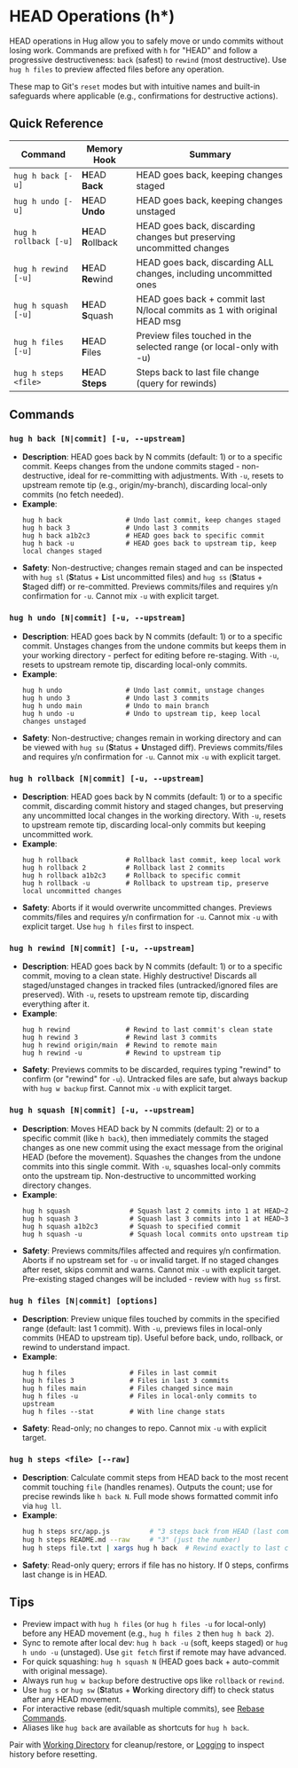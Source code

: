 # HEAD Operations (h*)

HEAD operations in Hug allow you to safely move or undo commits without losing work. Commands are prefixed with `h` for "HEAD" and follow a progressive destructiveness: `back` (safest) to `rewind` (most destructive). Use `hug h files` to preview affected files before any operation.

These map to Git's `reset` modes but with intuitive names and built-in safeguards where applicable (e.g., confirmations for destructive actions).

## Quick Reference

| Command | Memory Hook | Summary                                                                  |
| --- | --- |--------------------------------------------------------------------------|
| `hug h back [-u]` | **H**EAD **Back** | HEAD goes back, keeping changes staged                                   |
| `hug h undo [-u]` | **H**EAD **Undo** | HEAD goes back, keeping changes unstaged                                 |
| `hug h rollback [-u]` | **H**EAD **R**ollback | HEAD goes back, discarding changes but preserving uncommitted changes    |
| `hug h rewind [-u]` | **H**EAD **Re**wind | HEAD goes back, discarding ALL changes, including uncommitted ones       |
| `hug h squash [-u]` | **H**EAD **S**quash | HEAD goes back + commit last N/local commits as 1 with original HEAD msg |
| `hug h files [-u]` | **H**EAD **F**iles | Preview files touched in the selected range (or local-only with -u)      |
| `hug h steps <file>` | **H**EAD **Steps** | Steps back to last file change (query for rewinds)                       |

## Commands

### `hug h back [N|commit] [-u, --upstream]`
- **Description**: HEAD goes back by N commits (default: 1) or to a specific commit. Keeps changes from the undone commits staged - non-destructive, ideal for re-committing with adjustments. With `-u`, resets to upstream remote tip (e.g., origin/my-branch), discarding local-only commits (no fetch needed).
- **Example**:
  ```
  hug h back                # Undo last commit, keep changes staged
  hug h back 3              # Undo last 3 commits
  hug h back a1b2c3         # HEAD goes back to specific commit
  hug h back -u             # HEAD goes back to upstream tip, keep local changes staged
  ```
- **Safety**: Non-destructive; changes remain staged and can be inspected with `hug sl` (**S**tatus + **L**ist uncommitted files) and `hug ss` (**S**tatus + **S**taged diff) or re-committed. Previews commits/files and requires y/n confirmation for `-u`. Cannot mix `-u` with explicit target.

### `hug h undo [N|commit] [-u, --upstream]`
- **Description**: HEAD goes back by N commits (default: 1) or to a specific commit. Unstages changes from the undone commits but keeps them in your working directory - perfect for editing before re-staging. With `-u`, resets to upstream remote tip, discarding local-only commits.
- **Example**:
  ```
  hug h undo                # Undo last commit, unstage changes
  hug h undo 3              # Undo last 3 commits
  hug h undo main           # Undo to main branch
  hug h undo -u             # Undo to upstream tip, keep local changes unstaged
  ```
- **Safety**: Non-destructive; changes remain in working directory and can be viewed with `hug su` (**S**tatus + **U**nstaged diff). Previews commits/files and requires y/n confirmation for `-u`. Cannot mix `-u` with explicit target.

### `hug h rollback [N|commit] [-u, --upstream]`
- **Description**: HEAD goes back by N commits (default: 1) or to a specific commit, discarding commit history and staged changes, but preserving any uncommitted local changes in the working directory. With `-u`, resets to upstream remote tip, discarding local-only commits but keeping uncommitted work.
- **Example**:
  ```
  hug h rollback            # Rollback last commit, keep local work
  hug h rollback 2          # Rollback last 2 commits
  hug h rollback a1b2c3     # Rollback to specific commit
  hug h rollback -u         # Rollback to upstream tip, preserve local uncommitted changes
  ```
- **Safety**: Aborts if it would overwrite uncommitted changes. Previews commits/files and requires y/n confirmation for `-u`. Cannot mix `-u` with explicit target. Use `hug h files` first to inspect.

### `hug h rewind [N|commit] [-u, --upstream]`
- **Description**: HEAD goes back by N commits (default: 1) or to a specific commit, moving to a clean state. Highly destructive! Discards all staged/unstaged changes in tracked files (untracked/ignored files are preserved). With `-u`, resets to upstream remote tip, discarding everything after it.
- **Example**:
  ```
  hug h rewind              # Rewind to last commit's clean state
  hug h rewind 3            # Rewind last 3 commits
  hug h rewind origin/main  # Rewind to remote main
  hug h rewind -u           # Rewind to upstream tip
  ```
- **Safety**: Previews commits to be discarded, requires typing "rewind" to confirm (or "rewind" for `-u`). Untracked files are safe, but always backup with `hug w backup` first. Cannot mix `-u` with explicit target.

### `hug h squash [N|commit] [-u, --upstream]`
- **Description**: Moves HEAD back by N commits (default: 2) or to a specific commit (like `h back`), then immediately commits the staged changes as one new commit using the exact message from the original HEAD (before the movement). Squashes the changes from the undone commits into this single commit. With `-u`, squashes local-only commits onto the upstream tip. Non-destructive to uncommitted working directory changes.
- **Example**:
  ```
  hug h squash               # Squash last 2 commits into 1 at HEAD~2
  hug h squash 3             # Squash last 3 commits into 1 at HEAD~3
  hug h squash a1b2c3        # Squash to specified commit
  hug h squash -u            # Squash local commits onto upstream tip
  ```
- **Safety**: Previews commits/files affected and requires y/n confirmation. Aborts if no upstream set for `-u` or invalid target. If no staged changes after reset, skips commit and warns. Cannot mix `-u` with explicit target. Pre-existing staged changes will be included - review with `hug ss` first.

### `hug h files [N|commit] [options]`
- **Description**: Preview unique files touched by commits in the specified range (default: last 1 commit). With `-u`, previews files in local-only commits (HEAD to upstream tip). Useful before back, undo, rollback, or rewind to understand impact.
- **Example**:
  ```
  hug h files                # Files in last commit
  hug h files 3              # Files in last 3 commits
  hug h files main           # Files changed since main
  hug h files -u             # Files in local-only commits to upstream
  hug h files --stat         # With line change stats
  ```
- **Safety**: Read-only; no changes to repo. Cannot mix `-u` with explicit target.

### `hug h steps <file> [--raw]`
- **Description**: Calculate commit steps from HEAD back to the most recent commit touching `file` (handles renames). Outputs the count; use for precise rewinds like `h back N`. Full mode shows formatted commit info via `hug ll`.
- **Example**:
  ```bash
  hug h steps src/app.js          # "3 steps back from HEAD (last commit abc123); <ll output>"
  hug h steps README.md --raw     # "3" (just the number)
  hug h steps file.txt | xargs hug h back  # Rewind exactly to last change
  ```
- **Safety**: Read-only query; errors if file has no history. If 0 steps, confirms last change is in HEAD.

## Tips
- Preview impact with `hug h files` (or `hug h files -u` for local-only) before any HEAD movement (e.g., `hug h files 2` then `hug h back 2`).
- Sync to remote after local dev: `hug h back -u` (soft, keeps staged) or `hug h undo -u` (unstaged). Use `git fetch` first if remote may have advanced.
- For quick squashing: `hug h squash N` (HEAD goes back + auto-commit with original message).
- Always run `hug w backup` before destructive ops like `rollback` or `rewind`.
- Use `hug s` or `hug sw` (**S**tatus + **W**orking directory diff) to check status after any HEAD movement.
- For interactive rebase (edit/squash multiple commits), see [Rebase Commands](commits#rebase).
- Aliases like `hug back` are available as shortcuts for `hug h back`.

Pair with [Working Directory](working-dir) for cleanup/restore, or [Logging](logging) to inspect history before resetting.
